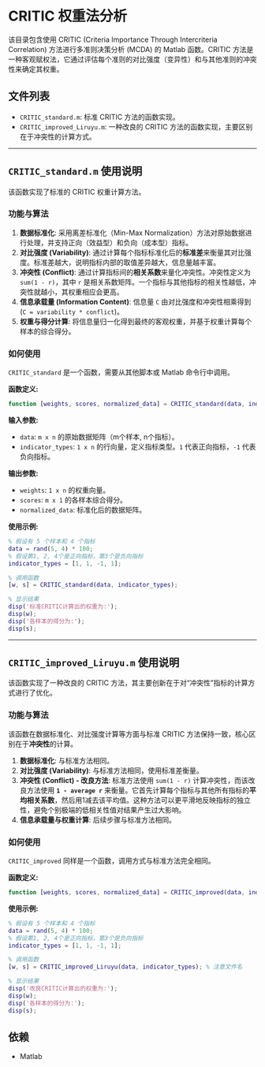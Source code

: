 # CRITIC 权重法分析

该目录包含使用 CRITIC (Criteria Importance Through Intercriteria Correlation) 方法进行多准则决策分析 (MCDA) 的 Matlab 函数。CRITIC 方法是一种客观赋权法，它通过评估每个准则的对比强度（变异性）和与其他准则的冲突性来确定其权重。

## 文件列表

- `CRITIC_standard.m`: 标准 CRITIC 方法的函数实现。
- `CRITIC_improved_Liruyu.m`: 一种改良的 CRITIC 方法的函数实现，主要区别在于冲突性的计算方式。

---

## `CRITIC_standard.m` 使用说明

该函数实现了标准的 CRITIC 权重计算方法。

### 功能与算法

1.  **数据标准化**: 采用离差标准化（Min-Max Normalization）方法对原始数据进行处理，并支持正向（效益型）和负向（成本型）指标。
2.  **对比强度 (Variability)**: 通过计算每个指标标准化后的**标准差**来衡量其对比强度。标准差越大，说明指标内部的取值差异越大，信息量越丰富。
3.  **冲突性 (Conflict)**: 通过计算指标间的**相关系数**来量化冲突性。冲突性定义为 `sum(1 - r)`，其中 `r` 是相关系数矩阵。一个指标与其他指标的相关性越低，冲突性就越小，其权重相应会更高。
4.  **信息承载量 (Information Content)**: 信息量 `C` 由对比强度和冲突性相乘得到 (`C = variability * conflict`)。
5.  **权重与得分计算**: 将信息量归一化得到最终的客观权重，并基于权重计算每个样本的综合得分。

### 如何使用

`CRITIC_standard` 是一个函数，需要从其他脚本或 Matlab 命令行中调用。

**函数定义:**
```matlab
function [weights, scores, normalized_data] = CRITIC_standard(data, indicator_types)
```

**输入参数:**
- `data`: `m x n` 的原始数据矩阵（m个样本, n个指标）。
- `indicator_types`: `1 x n` 的行向量，定义指标类型。`1` 代表正向指标，`-1` 代表负向指标。

**输出参数:**
- `weights`: `1 x n` 的权重向量。
- `scores`: `m x 1` 的各样本综合得分。
- `normalized_data`: 标准化后的数据矩阵。

**使用示例:**
```matlab
% 假设有 5 个样本和 4 个指标
data = rand(5, 4) * 100;
% 假设第1, 2, 4个是正向指标，第3个是负向指标
indicator_types = [1, 1, -1, 1];

% 调用函数
[w, s] = CRITIC_standard(data, indicator_types);

% 显示结果
disp('标准CRITIC计算出的权重为:');
disp(w);
disp('各样本的得分为:');
disp(s);
```

---

## `CRITIC_improved_Liruyu.m` 使用说明

该函数实现了一种改良的 CRITIC 方法，其主要创新在于对“冲突性”指标的计算方式进行了优化。

### 功能与算法

该函数在数据标准化、对比强度计算等方面与标准 CRITIC 方法保持一致，核心区别在于**冲突性**的计算。

1.  **数据标准化**: 与标准方法相同。
2.  **对比强度 (Variability)**: 与标准方法相同，使用标准差衡量。
3.  **冲突性 (Conflict) - 改良方法**: 标准方法使用 `sum(1 - r)` 计算冲突性，而该改良方法使用 **`1 - average r`** 来衡量。它首先计算每个指标与其他所有指标的**平均相关系数**，然后用1减去该平均值。这种方法可以更平滑地反映指标的独立性，避免个别极端的低相关性值对结果产生过大影响。
4.  **信息承载量与权重计算**: 后续步骤与标准方法相同。

### 如何使用

`CRITIC_improved` 同样是一个函数，调用方式与标准方法完全相同。

**函数定义:**
```matlab
function [weights, scores, normalized_data] = CRITIC_improved(data, indicator_types)
```

**使用示例:**
```matlab
% 假设有 5 个样本和 4 个指标
data = rand(5, 4) * 100;
% 假设第1, 2, 4个是正向指标，第3个是负向指标
indicator_types = [1, 1, -1, 1];

% 调用函数
[w, s] = CRITIC_improved_Liruyu(data, indicator_types); % 注意文件名

% 显示结果
disp('改良CRITIC计算出的权重为:');
disp(w);
disp('各样本的得分为:');
disp(s);
```

## 依赖

-   Matlab
